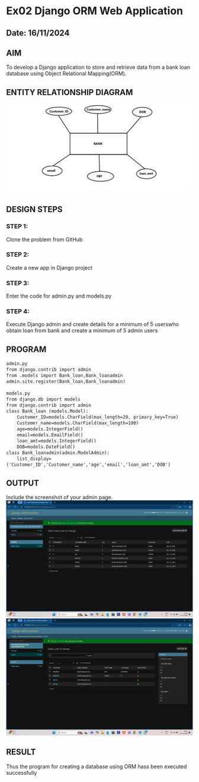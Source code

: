 # Ex02 Django ORM Web Application
## Date: 16/11/2024

## AIM
To develop a Django application to store and retrieve data from a bank loan database using Object Relational Mapping(ORM).

## ENTITY RELATIONSHIP DIAGRAM
![alt text](<Screenshot 2024-12-10 110413.png>)


## DESIGN STEPS

### STEP 1:
Clone the problem from GitHub

### STEP 2:
Create a new app in Django project

### STEP 3:
Enter the code for admin.py and models.py

### STEP 4:
Execute Django admin and create details for a minimum of 5 userswho obtain loan from bank and create a minimum of 5 admin users

## PROGRAM
```
admin.py
from django.contrib import admin
from .models import Bank_loan,Bank_loanadmin
admin.site.register(Bank_loan,Bank_loanadmin)

models.py
from django.db import models
from django.contrib import admin
class Bank_loan (models.Model):
    Customer_ID=models.CharField(max_length=20, primary_key=True)
    Customer_name=models.CharField(max_length=100)
    age=models.IntegerField()
    email=models.EmailField()
    loan_amt=models.IntegerField()
    DOB=models.DateField()
class Bank_loanadmin(admin.ModelAdmin):
    list_display=('Customer_ID','Customer_name','age','email','loan_amt','DOB')
```




## OUTPUT

Include the screenshot of your admin page.
![alt text](<Screenshot (4).png>)
![alt text](<Screenshot (5).png>)

## RESULT
Thus the program for creating a database using ORM hass been executed successfully
